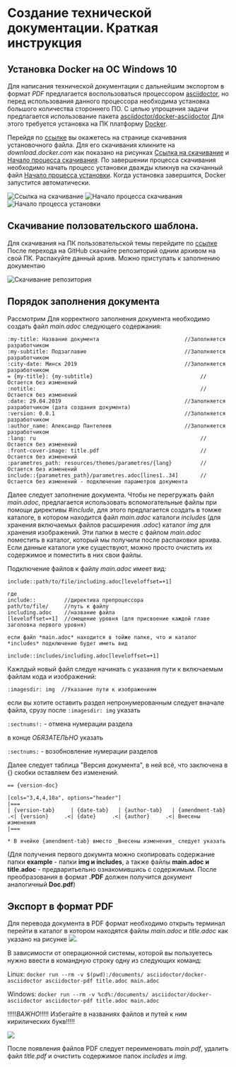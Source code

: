 # Создание технической документации. Краткая инструкция


## Установка Docker на OC Windows 10

Для написания технической документации с дальнейшим экспортом в формат *PDF* предлагается
воспользоваться процессором [asciidoctor](https://asciidoctor.org), но перед использования данного
процессора необходима установка большого количества стороннего ПО. С целью упрощения задачи предлагается
использование пакета [asciidoctor/docker-asciidoctor](https://hub.docker.com/r/asciidoctor/docker-asciidoctor)
Для этого требуется установка на ПК платформу [Docker](https://asciidoctor.org).

Перейдя по [ссылке](https://docs.docker.com/docker-for-windows/install) вы окажетесь на странице
скачивания установочного файла. Для его скачивания кликните на _download.docker.com_ как показано на
рисункax [Ссылка на скачивание](https://github.com/Alyaksej/cetthemes/blob/master/example/img/1.png)
и [Начало процесса скачивания](https://github.com/Alyaksej/cetthemes/blob/master/example/img/2.png).
По завершении процесса скачивания необходимо начать процесс установки дважды
кликнув на скачанный файл [Начало процесса установки](https://github.com/Alyaksej/cetthemes/blob/master/example/img/3.png).
Когда установка завершится, Docker запустится автоматически.

![Ссылка на скачивание](https://github.com/Alyaksej/cetthemes/blob/master/example/img/1.png)
![Начало процесса скачивания](https://github.com/Alyaksej/cetthemes/blob/master/example/img/2.png)
![Начало процесса установки](https://github.com/Alyaksej/cetthemes/blob/master/example/img/3.png)

##	Скачивание ползовательского шаблона.

Для скачивания на ПК пользовательской темы перейдите по [ссылке](https://github.com/Alyaksej/asptheme)
После перехода на GitHub скачайте репозиторий одним архивом на свой ПК. Распакуйте данный архив. Можно приступать
к заполнению документаю

![Скачивание репозитория](https://github.com/Alyaksej/cetthemes/blob/master/example/img/4.png)

##	Порядок заполнения документа

Рассмотрим
Для корректного заполнения документа необходимо создать файл *main.adoc* следующего содержания:

```
:my-title: Название документа                           //Заполняется разработчиком
:my-subtitle: Подзаглавие                               //Заполняется разработчиком
:city-date: Минск 2019                                  //Заполняется разработчиком
= {my-title}: {my-subtitle}                                  //Остается без изменений
:notitle:                                                    //Остается без изменений
:date: 29.04.2019                                       //Заполняется разработчиком (дата создания документа)
:version: 0.0.1                                         //Заполняется разработчиком
:author_name: Александр Пантелеев                       //Заполняется разработчиком
:lang: ru                                                    //Остается без изменений
:front-cover-image: title.pdf                                //Остается без изменений
:parametres_path: resources/themes/parametres/{lang}         //Остается без изменений
include::{parametres_path}/parametres.adoc[lines1..34]       //Остается без изменений - подключение параметров документа

```

Далее следует заполнение документа. Чтобы не перегружать файл *main.adoc*,
предлагается использовать вспомогательные файлы при помощи директивы *#include*, для этого предлагается
создать в томже каталоге, в котором находится файл *main.adoc* каталоги *includes* (для хранения включаемых
файлов расширения _.adoc_) каталог *img* для хранения изображений.
Эти папки в месте с файлом *main.adoc* поместить в каталог, который мы получили после распаковки архива.
Если данные каталоги уже существуют, можно просто очистить их содержимое и поместить в них
свои файлы.

Подключение файлов к файлу *main.adoc* имеет вид:

```
include::path/to/file/including.adoc[leveloffset=+1]

где
include::         //директива препроцессора
path/to/file/     //путь к файлу
including.adoc    //название файла
[leveloffset=+1]  //смещение уровня (для присвоение каждой главе заголовка первого уровня)

если файл *main.adoc* находится в тойже папке, что и каталог *includes* подключение будет иметь вид

include::includes/including.adoc[leveloffset=+1]
```

Кажлдый новый файл следуе начинать с указания пути к включаемым файлам кода и изображений:

`:imagesdir: img  //Указание пути к изображениям`

если вы хотите оставить раздел непронумерованным следует вначале файла, срузу после  `:imagesdir: img` указать

`:sectnums!:` - отмена нумерации раздела

в конце *ОБЯЗАТЕЛЬНО* указать

`:sectnums:` - возобновление нумерации разделов

Далее следует таблица "Версия документа", в ней всё, что заключена в {} скобки  оставляем без изменений.

```
== {version-doc}

[cols="3,4,4,10a", options="header"]
|===
| {version-tab}     | {date-tab}   | {author-tab}   | {amendment-tab}
.<| {version}     .<| {date}     .<| {author}     .<| Внесены изменения
|===

* В ячейке {amendment-tab} вместо _Внесены изменения_ следует указать 

```
(Для получения первого докумнта можно скопировать содержание папки **example** - папки **img и includes**, а также файлы **main.adoc и title.adoc** - предваритьельно ознакомившись с содержимым. После преобразования в формат **.PDF** должен получится документ аналогичный  **Doc.pdf**)

##	Экспорт в формат PDF

Для перевода документа в PDF формат необходимо открыть терминал перейти в каталог
в котором находятся файлы _main.adoc_ и _title.adoc_ как указано на рисунке 
![](https://github.com/Alyaksej/cetthemes/blob/master/example/img/5.png).

В зависимости от операционной системы, которой вы пользуетесь нужно ввести в командную строку
одну из следующих команд:

Linux:
`docker run --rm -v $(pwd):/documents/ asciidoctor/docker-asciidoctor asciidoctor-pdf title.adoc main.adoc`

Windows:
`docker run --rm -v %cd%:/documents/ asciidoctor/docker-asciidoctor asciidoctor-pdf title.adoc main.adoc`

!!!!!*ВАЖНО*!!!!! Избегайте в названиях файлов и путей к ним кирилических букв!!!!!


![](https://github.com/Alyaksej/cetthemes/blob/master/example/img/6.png)

После появления файлов PDF следует переименовать _main.pdf_, удалить файл _title.pdf_ и
очистить содержимое папок *includes* и *img*.
